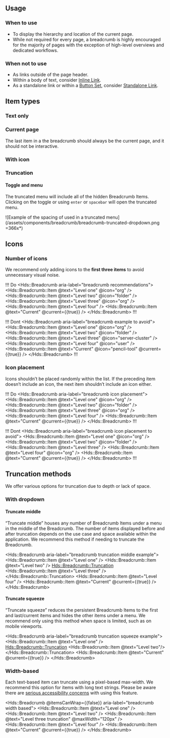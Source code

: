 ## Usage

### When to use

- To display the hierarchy and location of the current page.
- While not required for every page, a breadcrumb is highly encouraged for the majority of pages with the exception of high-level overviews and dedicated workflows.

### When not to use

- As links outside of the page header.
- Within a body of text, consider [Inline Link](/components/link/inline).
- As a standalone link or within a [Button Set](/components/button-set), consider [Standalone Link](/components/link/standalone).

## Item types

### Text only

<div>
	<Hds::Breadcrumb>
  	<Hds::Breadcrumb::Item @text="Level 1" />
  	<Hds::Breadcrumb::Item @text="Level 2" />
  	<Hds::Breadcrumb::Item @text="Level 3" />
  </Hds::Breadcrumb>
</div>

### Current page

The last item in a the breadcrumb should always be the current page, and it should not be interactive.

<div>
	<Hds::Breadcrumb aria-label="breadcrumb with current page">
  	<Hds::Breadcrumb::Item @text="Level 1" />
  	<Hds::Breadcrumb::Item @text="Level 2" />
  	<Hds::Breadcrumb::Item @text="Level 3" />
    <Hds::Breadcrumb::Item @text="Current" @current={{true}} />
  </Hds::Breadcrumb>
</div>

### With icon

<div>
	<Hds::Breadcrumb aria-label="breadcrumb with icon">
  	<Hds::Breadcrumb::Item @text="Level 1" @icon="org" />
  	<Hds::Breadcrumb::Item @text="Level 2" @icon="folder" />
  	<Hds::Breadcrumb::Item @text="Level 3" @icon="user" />
  </Hds::Breadcrumb>
</div>

### Truncation

<div>
	<Hds::Breadcrumb aria-label="breadcrumb with truncation">
		<Hds::Breadcrumb::Item @text="Level 1" />
		<Hds::Breadcrumb::Truncation>
			<Hds::Breadcrumb::Item @text="Level 2" />
		</Hds::Breadcrumb::Truncation>
    <Hds::Breadcrumb::Item @text="Level 3" />
	</Hds::Breadcrumb>
</div>

#### Toggle and menu

The truncated menu will include all of the hidden Breadcrumb Items. Clicking on the toggle or using `enter` or `spacebar` will open the truncated menu.

![Example of the spacing of used in a truncated menu](/assets/components/breadcrumb/breadcrumb-truncated-dropdown.png =366x*)

## Icons

### Number of icons
We recommend only adding icons to the **first three items** to avoid unnecessary visual noise. 

!!! Do
<Hds::Breadcrumb aria-label="breadcrumb recommendations">
  <Hds::Breadcrumb::Item @text="Level one" @icon="org" />
  <Hds::Breadcrumb::Item @text="Level two" @icon="folder" />
  <Hds::Breadcrumb::Item @text="Level three" @icon="org" />
  <Hds::Breadcrumb::Item @text="Level four" />
  <Hds::Breadcrumb::Item @text="Current" @current={{true}} />
</Hds::Breadcrumb>
!!!

!!! Dont
<Hds::Breadcrumb aria-label="breadcrumb example to avoid">
  <Hds::Breadcrumb::Item @text="Level one" @icon="org" />
  <Hds::Breadcrumb::Item @text="Level two" @icon="folder" />
  <Hds::Breadcrumb::Item @text="Level three" @icon="server-cluster" />
  <Hds::Breadcrumb::Item @text="Level four" @icon="user" />
  <Hds::Breadcrumb::Item @text="Current" @icon="pencil-tool" @current={{true}} />
</Hds::Breadcrumb>
!!!

### Icon placement
Icons shouldn’t be placed randomly within the list. If the preceding item doesn’t include an icon, the next item shouldn’t include an icon either.

!!! Do
<Hds::Breadcrumb aria-label="breadcrumb icon placement">
  <Hds::Breadcrumb::Item @text="Level one" @icon="org" />
  <Hds::Breadcrumb::Item @text="Level two" @icon="folder" />
  <Hds::Breadcrumb::Item @text="Level three" @icon="org" />
  <Hds::Breadcrumb::Item @text="Level four" />
  <Hds::Breadcrumb::Item @text="Current" @current={{true}} />
</Hds::Breadcrumb>
!!!

!!! Dont
<Hds::Breadcrumb aria-label="breadcrumb icon placement to avoid">
  <Hds::Breadcrumb::Item @text="Level one" @icon="org" />
  <Hds::Breadcrumb::Item @text="Level two" @icon="folder" />
  <Hds::Breadcrumb::Item @text="Level three" />
  <Hds::Breadcrumb::Item @text="Level four" @icon="org" />
  <Hds::Breadcrumb::Item @text="Current" @current={{true}} />
</Hds::Breadcrumb>
!!!

## Truncation methods

We offer various options for truncation due to depth or lack of space.

### With dropdown

#### Truncate middle

“Truncate middle” houses any number of Breadcrumb Items under a menu in the middle of the Breadcrumb. The number of items displayed before and after truncation depends on the use case and space available within the application.  We recommend this method if needing to truncate the Breadcrumb.

<Hds::Breadcrumb aria-label="breadcrumb truncation middle example">
  <Hds::Breadcrumb::Item @text="Level one" />
  <Hds::Breadcrumb::Item @text="Level two" />
  <Hds::Breadcrumb::Truncation>
    <Hds::Breadcrumb::Item @text="Level three" />
  </Hds::Breadcrumb::Truncation>
  <Hds::Breadcrumb::Item @text="Level four" />
  <Hds::Breadcrumb::Item @text="Current" @current={{true}} />
</Hds::Breadcrumb>

#### Truncate squeeze

“Truncate squeeze” reduces the persistent Breadcrumb Items to the first and last/current items and hides the other items under a menu. We recommend only using this method when space is limited, such as on mobile viewports.

<Hds::Breadcrumb aria-label="breadcrumb truncation squeeze example">
  <Hds::Breadcrumb::Item @text="Level one" />
  <Hds::Breadcrumb::Truncation>
    <Hds::Breadcrumb::Item @text="Level two"/>
  </Hds::Breadcrumb::Truncation>
  <Hds::Breadcrumb::Item @text="Current" @current={{true}} />
</Hds::Breadcrumb>

### Width-based

Each text-based item can truncate using a pixel-based max-width. We recommend this option for items with long text strings. Please be aware there are [serious accessibility concerns](/components/copy/snippet?tab=accessibility) with using this feature.

<Hds::Breadcrumb @itemsCanWrap={{false}} aria-label="breadcrumb width based">
  <Hds::Breadcrumb::Item @text="Level one" />
  <Hds::Breadcrumb::Item @text="Level two" />
  <Hds::Breadcrumb::Item @text="Level three truncation" @maxWidth="120px" />
  <Hds::Breadcrumb::Item @text="Level four" />
  <Hds::Breadcrumb::Item @text="Current" @current={{true}} />
</Hds::Breadcrumb>